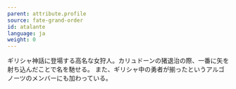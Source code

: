 ```yaml
---
parent: attribute.profile
source: fate-grand-order
id: atalante
language: ja
weight: 0
---
```


ギリシャ神話に登場する高名な女狩人。カリュドーンの猪退治の際、一番に矢を射ち込んだことで名を馳せる。
また、ギリシャ中の勇者が揃ったというアルゴノーツのメンバーにも加わっている。
